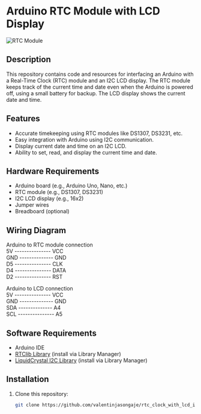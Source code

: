 # Arduino RTC Module with LCD Display

![RTC Module](link-to-image)  <!-- Replace with an actual image URL -->

## Description

This repository contains code and resources for interfacing an Arduino with a Real-Time Clock (RTC) module and an I2C LCD display. The RTC module keeps track of the current time and date even when the Arduino is powered off, using a small battery for backup. The LCD display shows the current date and time.

## Features

- Accurate timekeeping using RTC modules like DS1307, DS3231, etc.
- Easy integration with Arduino using I2C communication.
- Display current date and time on an I2C LCD.
- Ability to set, read, and display the current time and date.

## Hardware Requirements

- Arduino board (e.g., Arduino Uno, Nano, etc.)
- RTC module (e.g., DS1307, DS3231)
- I2C LCD display (e.g., 16x2)
- Jumper wires
- Breadboard (optional)

## Wiring Diagram

Arduino to RTC module connection<br>
5V --------------- VCC <br>
GND -------------- GND<br>
D5 --------------- CLK<br>
D4 --------------- DATA<br>
D2 --------------- RST<br>

Arduino to LCD connection<br>
5V --------------- VCC<br>
GND -------------- GND<br>
SDA -------------- A4<br>
SCL --------------- A5<br>

## Software Requirements

- Arduino IDE
- [RTClib Library](https://github.com/Makuna/Rtc) (install via Library Manager)
- [LiquidCrystal I2C Library](https://github.com/johnrickman/LiquidCrystal_I2C) (install via Library Manager)

## Installation

1. Clone this repository:
   ```bash
   git clone https://github.com/valentinjasongaje/rtc_clock_with_lcd_i2c.git
